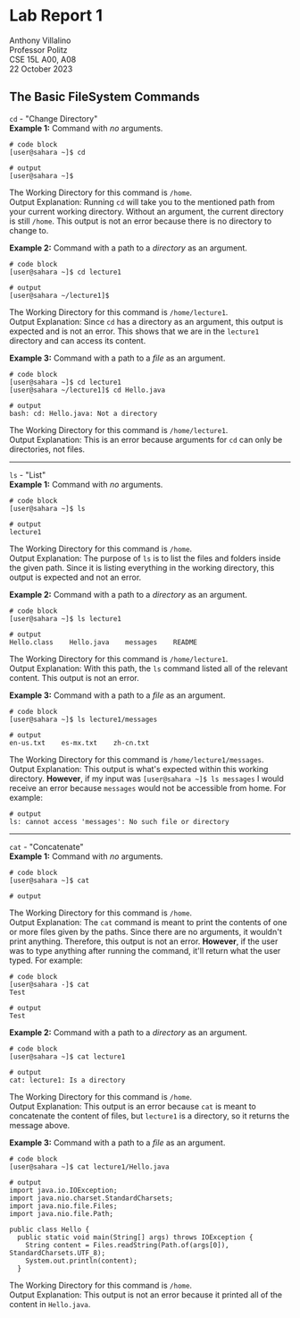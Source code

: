 # Lab Report 1
Anthony Villalino<br>
Professor Politz<br>
CSE 15L A00, A08<br>
22 October 2023

## The Basic FileSystem Commands
`cd` - "Change Directory" <br>
**Example 1:** Command with *no* arguments. <br>
```
# code block
[user@sahara ~]$ cd

# output
[user@sahara ~]$ 
```
The Working Directory for this command is `/home`. <br>
Output Explanation: Running `cd` will take you to the mentioned path from your current working directory. Without an argument, the current directory is still `/home`. This output is not an error because there is no directory to change to.<br>

**Example 2:** Command with a path to a *directory* as an argument. <br>
```
# code block
[user@sahara ~]$ cd lecture1

# output
[user@sahara ~/lecture1]$ 
```
The Working Directory for this command is `/home/lecture1`. <br>
Output Explanation: Since `cd` has a directory as an argument, this output is expected and is not an error. This shows that we are in the `lecture1` directory and can access its content. <br>

**Example 3:** Command with a path to a *file* as an argument. <br>
```
# code block
[user@sahara ~]$ cd lecture1
[user@sahara ~/lecture1]$ cd Hello.java

# output
bash: cd: Hello.java: Not a directory 
``` 
The Working Directory for this command is `/home/lecture1`. <br>
Output Explanation: This is an error because arguments for `cd` can only be directories, not files.<br>

***

`ls` - "List" <br>
**Example 1:** Command with *no* arguments. <br>
```
# code block
[user@sahara ~]$ ls

# output
lecture1
```
The Working Directory for this command is `/home`. <br>
Output Explanation: The purpose of `ls` is to list the files and folders inside the given path. Since it is listing everything in the working directory, this output is expected and not an error. <br>

**Example 2:** Command with a path to a *directory* as an argument. <br>
```
# code block
[user@sahara ~]$ ls lecture1

# output
Hello.class    Hello.java    messages    README
```
The Working Directory for this command is `/home/lecture1`. <br>
Output Explanation: With this path, the `ls` command listed all of the relevant content. This output is not an error.<br>

**Example 3:** Command with a path to a *file* as an argument. <br>
```
# code block
[user@sahara ~]$ ls lecture1/messages

# output
en-us.txt    es-mx.txt    zh-cn.txt
```
The Working Directory for this command is `/home/lecture1/messages`. <br>
Output Explanation: This output is what's expected within this working directory. **However**, if my input was `[user@sahara ~]$ ls messages` I would receive an error because `messages` would not be accessible from home. For example: <br>
```
# output
ls: cannot access 'messages': No such file or directory
```
***

`cat` - "Concatenate"<br>
**Example 1:** Command with *no* arguments. <br>
```
# code block
[user@sahara ~]$ cat

# output

```
The Working Directory for this command is `/home`. <br>
Output Explanation: The `cat` command is meant to print the contents of one or more files given by the paths. Since there are no arguments, it wouldn't print anything. Therefore, this output is not an error. **However**, if the user was to type anything after running the command, it'll return what the user typed. For example:<br>
```
# code block
[user@sahara -]$ cat
Test

# output
Test
```

**Example 2:** Command with a path to a *directory* as an argument. <br>
```
# code block
[user@sahara ~]$ cat lecture1

# output
cat: lecture1: Is a directory
```
The Working Directory for this command is `/home`. <br>
Output Explanation: This output is an error because `cat` is meant to concatenate the content of files, but `lecture1` is a directory, so it returns the message above.<br>

**Example 3:** Command with a path to a *file* as an argument. <br>
```
# code block
[user@sahara ~]$ cat lecture1/Hello.java

# output
import java.io.IOException;
import java.nio.charset.StandardCharsets;
import java.nio.file.Files;
import java.nio.file.Path;

public class Hello {
  public static void main(String[] args) throws IOException {
    String content = Files.readString(Path.of(args[0]), StandardCharsets.UTF_8);    
    System.out.println(content);
  }
```
The Working Directory for this command is `/home`. <br>
Output Explanation: This output is not an error because it printed all of the content in `Hello.java`. <br>
